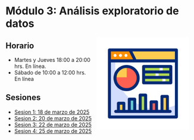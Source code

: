 # Módulo 3: Análisis exploratorio de datos

<img src="imagenes/image.gif" align="right" height="250" width="250" hspace="10">

## Horario

+ Martes y Jueves 18:00 a 20:00 hrs. En línea.
+ Sábado de 10:00 a 12:00 hrs. En línea

## Sesiones 
- [Sesion 1: 18 de marzo de 2025](./sesion01)
- [Sesion 2: 20 de marzo de 2025](./sesion02)
- [Sesion 3: 22 de marzo de 2025](./sesion03)
- [Sesion 4: 25 de marzo de 2025](./sesion04)
